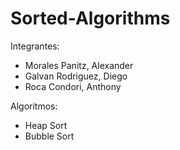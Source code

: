 # Sorted-Algorithms

Integrantes:

- Morales Panitz, Alexander
- Galvan Rodriguez, Diego
- Roca Condori, Anthony

Algoritmos:
- Heap Sort
- Bubble Sort

